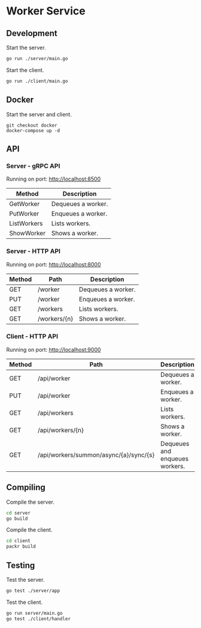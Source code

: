 # Worker Service

## Development

Start the server.

```BASH
go run ./server/main.go
```

Start the client.

```BASH
go run ./client/main.go
```

## Docker

Start the server and client.

```
git checkout docker
docker-compose up -d
```

## API

### Server - gRPC API

Running on port: <http://localhost:8500>

Method|Description
-|-
GetWorker|Dequeues a worker.
PutWorker|Enqueues a worker.
ListWorkers|Lists workers.
ShowWorker|Shows a worker.

### Server - HTTP API

Running on port: <http://localhost:8000>

Method|Path|Description
-|-|-
GET|/worker|Dequeues a worker.
PUT|/worker|Enqueues a worker.
GET|/workers|Lists workers.
GET|/workers/{n}|Shows a worker.

### Client - HTTP API

Running on port: <http://localhost:9000>

Method|Path|Description
-|-|-
GET|/api/worker|Dequeues a worker.
PUT|/api/worker|Enqueues a worker.
GET|/api/workers|Lists workers.
GET|/api/workers/{n}|Shows a worker.
GET|/api/workers/summon/async/{a}/sync/{s}|Dequeues and enqueues workers.

## Compiling

Compile the server.

```BASH
cd server
go build
```

Compile the client.

```BASH
cd client
packr build
```

## Testing

Test the server.

```BASH
go test ./server/app
```

Test the client.

```BASH
go run server/main.go
go test ./client/handler
```
